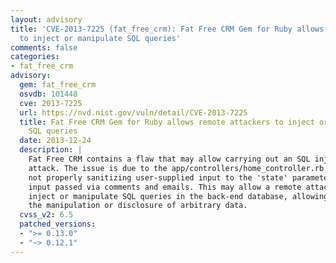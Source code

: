 ```yaml
---
layout: advisory
title: 'CVE-2013-7225 (fat_free_crm): Fat Free CRM Gem for Ruby allows remote attackers
  to inject or manipulate SQL queries'
comments: false
categories:
- fat_free_crm
advisory:
  gem: fat_free_crm
  osvdb: 101448
  cve: 2013-7225
  url: https://nvd.nist.gov/vuln/detail/CVE-2013-7225
  title: Fat Free CRM Gem for Ruby allows remote attackers to inject or manipulate
    SQL queries
  date: 2013-12-24
  description: |
    Fat Free CRM contains a flaw that may allow carrying out an SQL injection
    attack. The issue is due to the app/controllers/home_controller.rb script
    not properly sanitizing user-supplied input to the 'state' parameter or
    input passed via comments and emails. This may allow a remote attacker to
    inject or manipulate SQL queries in the back-end database, allowing for
    the manipulation or disclosure of arbitrary data.
  cvss_v2: 6.5
  patched_versions:
  - ">= 0.13.0"
  - "~> 0.12.1"
---
```

